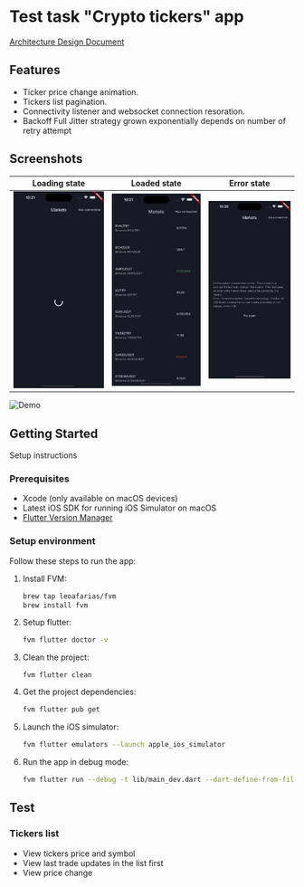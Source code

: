 
# Test task "Crypto tickers" app

[Architecture Design Document](/architecture_design_document.md)

## Features

- Ticker price change animation.
- Tickers list pagination.
- Connectivity listener and websocket connection resoration.
- Backoff Full Jitter strategy grown exponentially depends on number of retry attempt

## Screenshots

| Loading state                                         | Loaded state                                           | Error state                                     |
| ----------------------------------------------------- | ------------------------------------------------------ | ----------------------------------------------- |
| ![Stock List](/assets/screenshots/loading_screen.png) | ![Stock Detail](/assets/screenshots/loaded_screen.png) | ![Wallet](/assets/screenshots/error_screen.png) |

![Demo](/assets/screenshots/demo.gif)

## Getting Started

Setup instructions

### Prerequisites

- Xcode (only available on macOS devices)
- Latest iOS SDK for running iOS Simulator on macOS
- [Flutter Version Manager](https://fvm.app/documentation/getting-started)

### Setup environment

Follow these steps to run the app:

1. Install FVM:

    ```
    brew tap leoafarias/fvm
    brew install fvm
    ```

2. Setup flutter:

    ```bash
    fvm flutter doctor -v
    ```

3. Clean the project:

    ```bash
    fvm flutter clean
    ```

4. Get the project dependencies:

    ```bash
    fvm flutter pub get
    ```

5. Launch the iOS simulator:

    ```bash
    fvm flutter emulators --launch apple_ios_simulator
    ```

6. Run the app in debug mode:

    ```bash
    fvm flutter run --debug -t lib/main_dev.dart --dart-define-from-file=assets/configs/config_dev.json
    ```

## Test

### Tickers list

- View tickers price and symbol
- View last trade updates in the list first
- View price change
